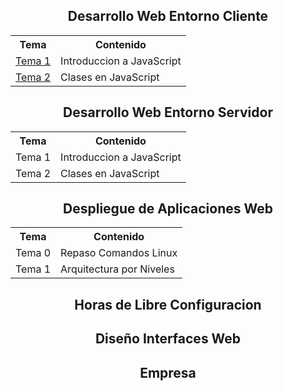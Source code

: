 <h2 align="center">Desarrollo Web Entorno Cliente</h2>

<table>
    <tr>
        <th align="center">Tema</th>
        <th align="center">Contenido</th>
    </tr>
    <tr>
        <td align="left"><a href="Desarrollo-Web-Entorno-Cliente/Tema1-IntroduccionJS/">Tema 1</a></td>
        <td>Introduccion a JavaScript</td>
    </tr>
    <tr>
        <td align="left"><a href="Desarrollo-Web-Entorno-Cliente/Tema2-ClasesJS/">Tema 2</a></td>
        <td align="left">Clases en JavaScript</td>
    </tr>
</table>

<h2 align="center">Desarrollo Web Entorno Servidor</h2>

<table>
    <tr>
        <th align="center">Tema</th>
        <th align="center">Contenido</th>
    </tr>
    <tr>
        <td align="left">Tema 1</td>
        <td>Introduccion a JavaScript</td>
    </tr>
    <tr>
        <td align="left">Tema 2</td>
        <td align="left">Clases en JavaScript</td>
    </tr>
</table>

<h2 align="center">Despliegue de Aplicaciones Web</h2>

<table>
    <tr>
        <th align="center">Tema</th>
        <th align="center">Contenido</th>
    </tr>
    <tr>
        <td align="left">Tema 0</td>
        <td>Repaso Comandos Linux</td>
    </tr>
    <tr>
        <td align="left">Tema 1</td>
        <td align="left">Arquitectura por Niveles</td>
    </tr>
</table>

<h2 align="center">Horas de Libre Configuracion</h2>

<h2 align="center">Diseño Interfaces Web</h2>

<h2 align="center">Empresa</h2>
